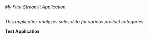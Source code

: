###### My First Streamlit Application

*This application analyzes sales data for various product categories.*

**Test Application**
